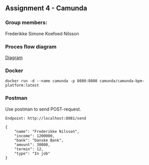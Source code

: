 ## Assignment 4 - Camunda
### Group members:
Frederikke Simone Koefoed Nilsson 
### Proces flow diagram
[Diagram](https://github.com/fred8728/SOFT_SystemIntegration/blob/master/MiniProject4/ApplicationProcessFlow.PNG)
### Docker
```
docker run -d --name camunda -p 8080:8080 camunda/camunda-bpm-platform:latest
```
### Postman 
Use postman to send POST-request.
 
```
Endpoint: http://localhost:8081/send

{
    "name": "Frederikke Nilsson",
    "income": 1200000,
    "bank": "Danske Bank",
    "amount": 30000,
    "termin": 12,
    "type": "In job"
}
```
